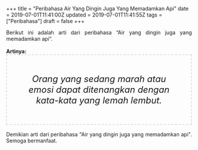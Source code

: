 +++
title = "Peribahasa Air Yang Dingin Juga Yang Memadamkan Api"
date = 2019-07-01T11:41:00Z
updated = 2019-07-01T11:41:55Z
tags = ["Peribahasa"]
draft = false
+++

<div dir="ltr" style="text-align: left;" trbidi="on"><div style="text-align: justify;">Berikut ini adalah arti dari peribahasa “Air yang dingin juga yang memadamkan api”.</div><br /><div style="text-align: justify;"><b>Artinya:</b></div><div style="border: 2px dashed #ddd; font-size: 24px; height: auto; margin: 0 auto; padding: 50px; text-align: center; width: auto;"><i>Orang yang sedang marah atau emosi dapat ditenangkan dengan kata-kata yang lemah lembut.</i></div><div style="text-align: justify;"><br /></div><div style="text-align: justify;">Demikian arti dari peribahasa "Air yang dingin juga yang memadamkan api". Semoga bermanfaat.</div></div>
